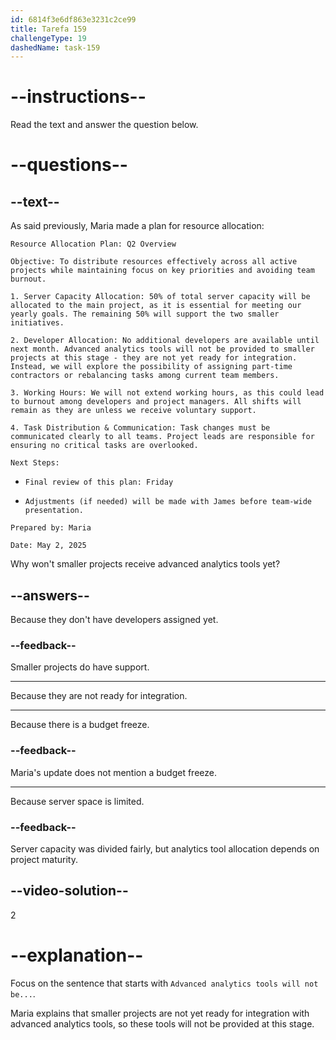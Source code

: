 ```yaml
---
id: 6814f3e6df863e3231c2ce99
title: Tarefa 159
challengeType: 19
dashedName: task-159
---
```


<!-- READING -->

# --instructions--

Read the text and answer the question below.

# --questions--

## --text--

As said previously, Maria made a plan for resource allocation:

`Resource Allocation Plan: Q2 Overview`

`Objective: To distribute resources effectively across all active projects while maintaining focus on key priorities and avoiding team burnout.`

`1. Server Capacity Allocation: 50% of total server capacity will be allocated to the main project, as it is essential for meeting our yearly goals. The remaining 50% will support the two smaller initiatives.`

`2. Developer Allocation: No additional developers are available until next month. Advanced analytics tools will not be provided to smaller projects at this stage - they are not yet ready for integration. Instead, we will explore the possibility of assigning part-time contractors or rebalancing tasks among current team members.`

`3. Working Hours: We will not extend working hours, as this could lead to burnout among developers and project managers. All shifts will remain as they are unless we receive voluntary support.`

`4. Task Distribution & Communication: Task changes must be communicated clearly to all teams. Project leads are responsible for ensuring no critical tasks are overlooked.`

`Next Steps:`

- `Final review of this plan: Friday`

- `Adjustments (if needed) will be made with James before team-wide presentation.`

`Prepared by: Maria`

`Date: May 2, 2025`

Why won't smaller projects receive advanced analytics tools yet?

## --answers--

Because they don't have developers assigned yet.

### --feedback--

Smaller projects do have support.

---

Because they are not ready for integration.

---

Because there is a budget freeze.

### --feedback--

Maria's update does not mention a budget freeze.

---

Because server space is limited.

### --feedback--

Server capacity was divided fairly, but analytics tool allocation depends on project maturity.

## --video-solution--

2

# --explanation--

Focus on the sentence that starts with `Advanced analytics tools will not be...`.

Maria explains that smaller projects are not yet ready for integration with advanced analytics tools, so these tools will not be provided at this stage.
